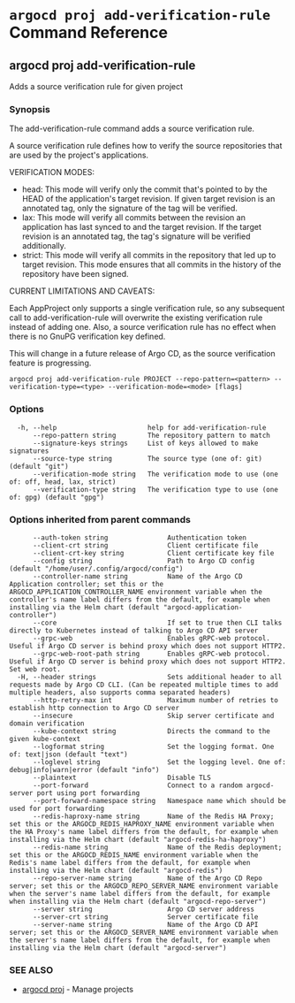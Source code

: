 # `argocd proj add-verification-rule` Command Reference

## argocd proj add-verification-rule

Adds a source verification rule for given project

### Synopsis


The add-verification-rule command adds a source verification rule.

A source verification rule defines how to verify the source repositories that
are used by the project's applications.

VERIFICATION MODES:

- head:   This mode will verify only the commit that's pointed to by the HEAD
          of the application's target revision. If given target revision is an
          annotated tag, only the signature of the tag will be verified.
- lax:    This mode will verify all commits between the revision an application
          has last synced to and the target revision. If the target revision is
		  an annotated tag, the tag's signature will be verified additionally.
- strict: This mode will verify all commits in the repository that led up to
          target revision. This mode ensures that all commits in the history
		  of the repository have been signed.

CURRENT LIMITATIONS AND CAVEATS:

Each AppProject only supports a single verification rule, so any subsequent
call to add-verification-rule will overwrite the existing verification rule
instead of adding one. Also, a source verification rule has no effect when
there is no GnuPG verification key defined.

This will change in a future release of Argo CD, as the source verification
feature is progressing.
		

```
argocd proj add-verification-rule PROJECT --repo-pattern=<pattern> --verification-type=<type> --verification-mode=<mode> [flags]
```

### Options

```
  -h, --help                       help for add-verification-rule
      --repo-pattern string        The repository pattern to match
      --signature-keys strings     List of keys allowed to make signatures
      --source-type string         The source type (one of: git) (default "git")
      --verification-mode string   The verification mode to use (one of: off, head, lax, strict)
      --verification-type string   The verification type to use (one of: gpg) (default "gpg")
```

### Options inherited from parent commands

```
      --auth-token string               Authentication token
      --client-crt string               Client certificate file
      --client-crt-key string           Client certificate key file
      --config string                   Path to Argo CD config (default "/home/user/.config/argocd/config")
      --controller-name string          Name of the Argo CD Application controller; set this or the ARGOCD_APPLICATION_CONTROLLER_NAME environment variable when the controller's name label differs from the default, for example when installing via the Helm chart (default "argocd-application-controller")
      --core                            If set to true then CLI talks directly to Kubernetes instead of talking to Argo CD API server
      --grpc-web                        Enables gRPC-web protocol. Useful if Argo CD server is behind proxy which does not support HTTP2.
      --grpc-web-root-path string       Enables gRPC-web protocol. Useful if Argo CD server is behind proxy which does not support HTTP2. Set web root.
  -H, --header strings                  Sets additional header to all requests made by Argo CD CLI. (Can be repeated multiple times to add multiple headers, also supports comma separated headers)
      --http-retry-max int              Maximum number of retries to establish http connection to Argo CD server
      --insecure                        Skip server certificate and domain verification
      --kube-context string             Directs the command to the given kube-context
      --logformat string                Set the logging format. One of: text|json (default "text")
      --loglevel string                 Set the logging level. One of: debug|info|warn|error (default "info")
      --plaintext                       Disable TLS
      --port-forward                    Connect to a random argocd-server port using port forwarding
      --port-forward-namespace string   Namespace name which should be used for port forwarding
      --redis-haproxy-name string       Name of the Redis HA Proxy; set this or the ARGOCD_REDIS_HAPROXY_NAME environment variable when the HA Proxy's name label differs from the default, for example when installing via the Helm chart (default "argocd-redis-ha-haproxy")
      --redis-name string               Name of the Redis deployment; set this or the ARGOCD_REDIS_NAME environment variable when the Redis's name label differs from the default, for example when installing via the Helm chart (default "argocd-redis")
      --repo-server-name string         Name of the Argo CD Repo server; set this or the ARGOCD_REPO_SERVER_NAME environment variable when the server's name label differs from the default, for example when installing via the Helm chart (default "argocd-repo-server")
      --server string                   Argo CD server address
      --server-crt string               Server certificate file
      --server-name string              Name of the Argo CD API server; set this or the ARGOCD_SERVER_NAME environment variable when the server's name label differs from the default, for example when installing via the Helm chart (default "argocd-server")
```

### SEE ALSO

* [argocd proj](argocd_proj.md)	 - Manage projects

